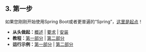 ## 3. 第一步

如果您刚刚开始使用Spring Boot或者更普遍的“Spring”，[这里是起点](../II.Getting_started/README.md)！

- **从头做起：**[概述](../II.Getting_started/8.Introducing_Spring_Boot.md) | [要求](../II.Getting_started/9.System_Requirements.md) | [安装](../II.Getting_started/10.Installing_Spring_Boot.md)
- **教程：**[第一部分](../II.Getting_started/11.Developing_your_first_Spring_Boot_application.md) | [第二部分](../II.Getting_started/11.3.Writing_the_code.md)
- **运行示例：**[第一部分](../II.Getting_started/11.4.Running_the_example.md) | [第二部分](../II.Getting_started/11.5.Creating_an_executable_jar.md)
